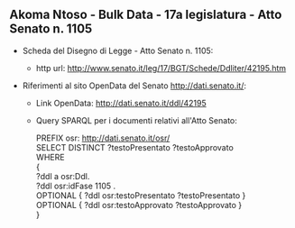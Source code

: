 ## Akoma Ntoso - Bulk Data - 17a legislatura - Atto Senato n. 1105 ##

* Scheda del Disegno di Legge - Atto Senato n. 1105:
	* http url: http://www.senato.it/leg/17/BGT/Schede/Ddliter/42195.htm

* Riferimenti al sito OpenData del Senato http://dati.senato.it/:
	* Link OpenData: http://dati.senato.it/ddl/42195
	* Query SPARQL per i documenti relativi all'Atto Senato:

        PREFIX osr: <http://dati.senato.it/osr/>  
		SELECT DISTINCT ?testoPresentato ?testoApprovato  
		WHERE  
		{  
		    ?ddl a osr:Ddl.  
		    ?ddl osr:idFase 1105 .  
		    OPTIONAL { ?ddl osr:testoPresentato ?testoPresentato }  
		    OPTIONAL { ?ddl osr:testoApprovato ?testoApprovato }  
		}
		